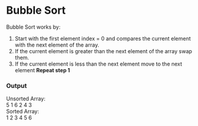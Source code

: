 # Bubble Sort
Bubble Sort works by:
1. Start with the first element index = 0 and compares the current element with the next element of the array.
2. If the current element is greater than the next element of the array swap them.
3. If the current element is less than the next element move to the next element **Repeat step 1**

### Output
Unsorted Array: <br />
5 1 6 2 4 3 <br />
Sorted Array: <br/>
1 2 3 4 5 6
